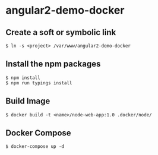 # angular2-demo-docker

## Create a soft or symbolic link
    $ ln -s <project> /var/www/angular2-demo-docker
    
## Install the npm packages
    $ npm install
    $ npm run typings install

## Build Image
    $ docker build -t <name>/node-web-app:1.0 .docker/node/

## Docker Compose
    $ docker-compose up -d
